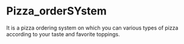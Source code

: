 # Pizza_orderSYstem
It is a pizza ordering system on which you can various types of pizza according to your taste and favorite toppings.
